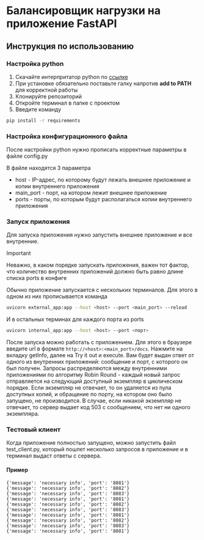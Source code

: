 # Балансировщик нагрузки на приложение FastAPI

## Инструкция по использованию

### Настройка python

1) Скачайте интерпритатор python по [ссылке](https://www.python.org/)
2) При установке обязательно поставьте галку напротив **add to PATH** для корректной работы
3) Клонируйте репозиторий
4) Откройте терминал в папке с проектом
5) Введите команду 
```bash 
pip install -r requirements
```

### Настройка конфигурационного файла

После настройки python нужно прописать корректные параметры в файле config.py

В файле находятся 3 параметра

- host - IP-адрес, по которому будут лежать внешнее приложение и копии внутреннего приложения
- main_port - порт, на котором лежит внешнее приложение
- ports - порты, по которым будут располагаться копии внутреннего приложения

### Запуск приложения

Для запуска приложения нужно запустить внешнее приложение и все внутренние.

> [!IMPORTANT]
> Неважно, в каком порядке запускать приложения, важен тот фактор, что количество внутренних приложений должно быть равно длине списка ports в конфиге

Обычно приложение запускается с нескольких терминалов. Для этого в одном из них прописывается команда
```bash
uvicorn external_app:app --host <host> --port <main_port> --reload
```
И в остальных терминах для каждого порта из ports
```bash
uvicorn internal_app:app --host <host> --port <порт>
```

После запуска можно работать с приложением. Для этого в браузере введите url в формате
```http://<host>:<main_port>/docs```. Нажмите на вкладку getInfo, далее на Try it out и execute. Вам будет выдан ответ от одного из внутренних приложений: сообщение и порт, с которого он был получен.
Запросы распределяются между внутренними приложениями по алгоритму Robin Round - каждый новый запрос отправляется на следующий доступный экземпляр в циклическом порядке.
Если экземпляр не отвечает, то он удаляется из пула доступных копий, и обращение по порту, на котором оно было запущено, не производится. В случае, если никакой экземпляр не отвечает, то сервер выдает код 503 с сообщением, что нет ни одного экземпляра.

### Тестовый клиент
Когда приложение полностью запущено, можно запустить файл test_client.py, который пошлет несколько запросов в приложение и в терминал выдаст ответы с сервера.

#### Пример
```
{'message': 'necessary info', 'port': '8081'}
{'message': 'necessary info', 'port': '8082'}
{'message': 'necessary info', 'port': '8083'}
{'message': 'necessary info', 'port': '8081'}
{'message': 'necessary info', 'port': '8082'}
{'message': 'necessary info', 'port': '8083'}
{'message': 'necessary info', 'port': '8081'}
{'message': 'necessary info', 'port': '8082'}
{'message': 'necessary info', 'port': '8083'}
{'message': 'necessary info', 'port': '8081'}
```